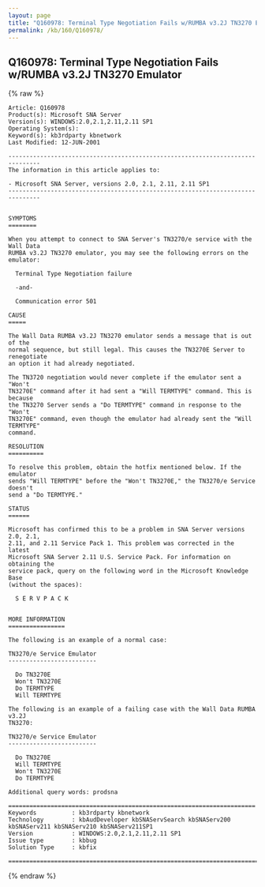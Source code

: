 ```yaml
---
layout: page
title: "Q160978: Terminal Type Negotiation Fails w/RUMBA v3.2J TN3270 Emulator"
permalink: /kb/160/Q160978/
---
```


## Q160978: Terminal Type Negotiation Fails w/RUMBA v3.2J TN3270 Emulator

{% raw %}

	Article: Q160978
	Product(s): Microsoft SNA Server
	Version(s): WINDOWS:2.0,2.1,2.11,2.11 SP1
	Operating System(s): 
	Keyword(s): kb3rdparty kbnetwork
	Last Modified: 12-JUN-2001
	
	-------------------------------------------------------------------------------
	The information in this article applies to:
	
	- Microsoft SNA Server, versions 2.0, 2.1, 2.11, 2.11 SP1 
	-------------------------------------------------------------------------------
	
	
	SYMPTOMS
	========
	
	When you attempt to connect to SNA Server's TN3270/e service with the Wall Data
	RUMBA v3.2J TN3270 emulator, you may see the following errors on the emulator:
	
	  Terminal Type Negotiation failure
	
	  -and-
	
	  Communication error 501
	
	CAUSE
	=====
	
	The Wall Data RUMBA v3.2J TN3270 emulator sends a message that is out of the
	normal sequence, but still legal. This causes the TN3270E Server to renegotiate
	an option it had already negotiated.
	
	The TN3720 negotiation would never complete if the emulator sent a "Won't
	TN3270E" command after it had sent a "Will TERMTYPE" command. This is because
	the TN3270 Server sends a "Do TERMTYPE" command in response to the "Won't
	TN3270E" command, even though the emulator had already sent the "Will TERMTYPE"
	command.
	
	RESOLUTION
	==========
	
	To resolve this problem, obtain the hotfix mentioned below. If the emulator
	sends "Will TERMTYPE" before the "Won't TN3270E," the TN3270/e Service doesn't
	send a "Do TERMTYPE."
	
	STATUS
	======
	
	Microsoft has confirmed this to be a problem in SNA Server versions 2.0, 2.1,
	2.11, and 2.11 Service Pack 1. This problem was corrected in the latest
	Microsoft SNA Server 2.11 U.S. Service Pack. For information on obtaining the
	service pack, query on the following word in the Microsoft Knowledge Base
	(without the spaces):
	
	  S E R V P A C K
	
	
	MORE INFORMATION
	================
	
	The following is an example of a normal case:
	
	TN3270/e Service Emulator
	-------------------------
	
	  Do TN3270E
	  Won't TN3270E
	  Do TERMTYPE
	  Will TERMTYPE
	
	The following is an example of a failing case with the Wall Data RUMBA v3.2J
	TN3270:
	
	TN3270/e Service Emulator
	-------------------------
	
	  Do TN3270E
	  Will TERMTYPE
	  Won't TN3270E
	  Do TERMTYPE
	
	Additional query words: prodsna
	
	======================================================================
	Keywords          : kb3rdparty kbnetwork 
	Technology        : kbAudDeveloper kbSNAServSearch kbSNAServ200 kbSNAServ211 kbSNAServ210 kbSNAServ211SP1
	Version           : WINDOWS:2.0,2.1,2.11,2.11 SP1
	Issue type        : kbbug
	Solution Type     : kbfix
	
	=============================================================================
	

{% endraw %}
